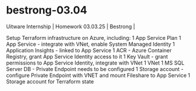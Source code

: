 # bestrong-03.04
Uitware Internship | Homework 03.03.25 | Bestrong |

Setup Terraform infrastructure on Azure, including:
        1 App Service Plan
        1 App Service - integrate with VNet, enable System Managed Identity
        1 Application Insights - linked to App Service
        1 ACR - Azure Container Registry, grant App Service Identity access to it
        1 Key Vault - grant permissions to App Service Identity, integrate with VNet
        1 VNet
        1 MS SQL Server DB - Private Endpoint needs to be configured
        1 Storage account - configure Private Endpoint with VNET and mount Fileshare to App Service
        1 Storage account for Terraform state